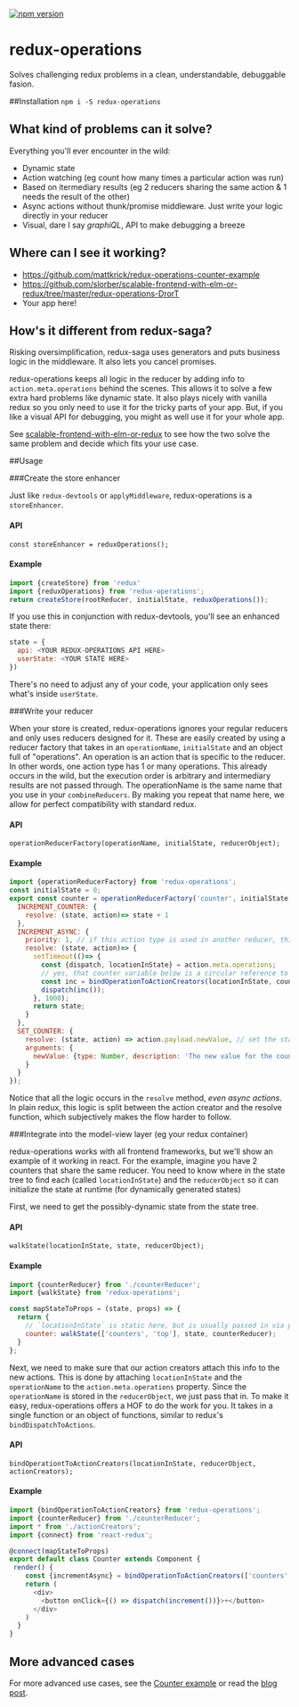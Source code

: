 [![npm version](https://badge.fury.io/js/redux-operations.svg)](https://badge.fury.io/js/redux-operations)

# redux-operations
Solves challenging redux problems in a clean, understandable, debuggable fasion. 

##Installation
`npm i -S redux-operations`

## What kind of problems can it solve?
Everything you'll ever encounter in the wild:
- Dynamic state
- Action watching (eg count how many times a particular action was run)
- Based on itermediary results (eg 2 reducers sharing the same action & 1 needs the result of the other)
- Async actions without thunk/promise middleware. Just write your logic directly in your reducer
- Visual, dare I say *graphiQL*, API to make debugging a breeze

## Where can I see it working?
- https://github.com/mattkrick/redux-operations-counter-example
- https://github.com/slorber/scalable-frontend-with-elm-or-redux/tree/master/redux-operations-DrorT
- Your app here!

## How's it different from redux-saga?
Risking oversimplification, redux-saga uses generators and puts business logic in the middleware.
It also lets you cancel promises.

redux-operations keeps all logic in the reducer by adding info to `action.meta.operations` behind the scenes.
This allows it to solve a few extra hard problems like dynamic state.
It also plays nicely with vanilla redux so you only need to use it for the tricky parts of your app.
But, if you like a visual API for debugging, you might as well use it for your whole app.

See [scalable-frontend-with-elm-or-redux](https://github.com/slorber/scalable-frontend-with-elm-or-redux/) to see how the two solve the same problem and decide which fits your use case.

##Usage

###Create the store enhancer

Just like `redux-devtools` or `applyMiddleware`, redux-operations is a `storeEnhancer`.

#### API 
`const storeEnhancer = reduxOperations();`

#### Example
```js
import {createStore} from 'redux'
import {reduxOperations} from 'redux-operations';
return createStore(rootReducer, initialState, reduxOperations());
```

If you use this in conjunction with redux-devtools, you'll see an enhanced state there:

```js
state = {
  api: <YOUR REDUX-OPERATIONS API HERE>
  userState: <YOUR STATE HERE>
})
```
There's no need to adjust any of your code, your application only sees what's inside `userState`.

###Write your reducer

When your store is created, redux-operations ignores your regular reducers and only uses reducers designed for it.
These are easily created by using a reducer factory that takes in an `operationName`, `initialState` and an object full of "operations".
An operation is an action that is specific to the reducer. In other words, one action type has 1 or many operations.
This already occurs in the wild, but the execution order is arbitrary and intermediary results are not passed through.
The operationName is the same name that you use in your `combineReducers`. By making you repeat that name here, we allow for perfect compatibility with standard redux.

#### API
`operationReducerFactory(operationName, initialState, reducerObject);`

#### Example
```js
import {operationReducerFactory} from 'redux-operations';
const initialState = 0;
export const counter = operationReducerFactory('counter', initialState, {
  INCREMENT_COUNTER: {
    resolve: (state, action)=> state + 1
  },
  INCREMENT_ASYNC: {
    priority: 1, // if this action type is used in another reducer, this determines which runs first
    resolve: (state, action)=> {
      setTimeout(()=> {
        const {dispatch, locationInState} = action.meta.operations;
        // yes, that counter variable below is a circular reference to the reducer object
        const inc = bindOperationToActionCreators(locationInState, counter, increment);
        dispatch(inc());
      }, 1000);
      return state;
    }
  },
  SET_COUNTER: {
    resolve: (state, action) => action.payload.newValue, // set the state to the variable passed in
    arguments: {
      newValue: {type: Number, description: 'The new value for the counter'} // show this in the API
    }
  }
});
```
Notice that all the logic occurs in the `resolve` method, *even async actions*. 
In plain redux, this logic is split between the action creator and the resolve function, which subjectively makes the flow harder to follow.

###Integrate into the model-view layer (eg your redux container)

redux-operations works with all frontend frameworks, but we'll show an example of it working in react.
For the example, imagine you have 2 counters that share the same reducer. 
You need to know where in the state tree to find each (called `locationInState`)
and the `reducerObject` so it can initialize the state at runtime (for dynamically generated states)

First, we need to get the possibly-dynamic state from the state tree.

#### API
`walkState(locationInState, state, reducerObject);`

#### Example
```js
import {counterReducer} from './counterReducer';
import {walkState} from 'redux-operations';

const mapStateToProps = (state, props) => {
  return {
    // `locationInState` is static here, but is usually passed in via props.
    counter: walkState(['counters', 'top'], state, counterReducer);
  }
};
```

Next, we need to make sure that our action creators attach this info to the new actions.
This is done by attaching `locationInState` and the `operationName` to the `action.meta.operations` property.
Since the `operationName` is stored in the `reducerObject`, we just pass that in.
To make it easy, redux-operations offers a HOF to do the work for you. 
It takes in a single function or an object of functions, similar to redux's `bindDispatchToActions`.

#### API
`bindOperationtToActionCreators(locationInState, reducerObject, actionCreators);`

#### Example
```js
import {bindOperationToActionCreators} from 'redux-operations';
import {counterReducer} from './counterReducer';
import * from './actionCreators';
import {connect} from 'react-redux';

@connect(mapStateToProps)
export default class Counter extends Component {
 render() {
    const {incrementAsync} = bindOperationToActionCreators(['counters', 'top'], counterReducer, actionCreators);
    return (
      <div>
        <button onClick={() => dispatch(increment())}>+</button>
      </div>
    )
  }
}
```

## More advanced cases
For more advanced use cases, see the [Counter example](https://github.com/mattkrick/redux-operations-counter-example)
or read the [blog post](https://medium.com/@matt.krick/introducing-redux-operations-332ab56e468b#.rzl1w93o9).
